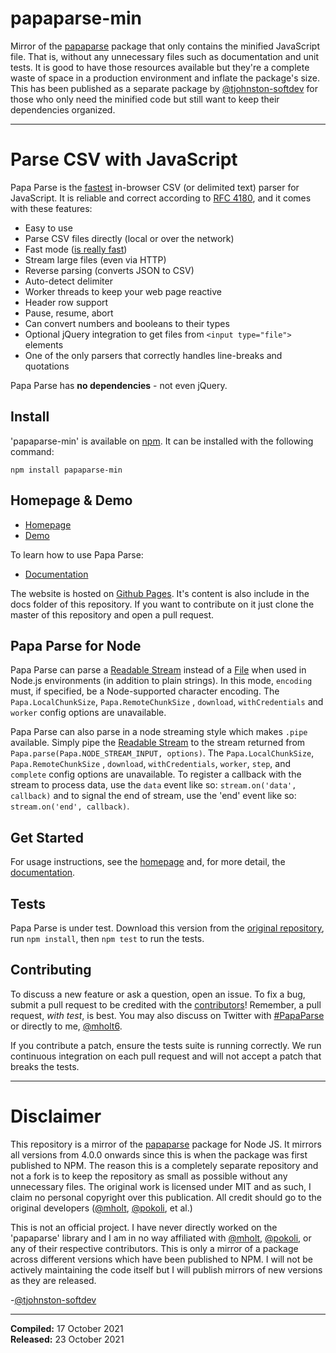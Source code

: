 # papaparse-min

Mirror of the [papaparse](https://www.npmjs.com/package/papaparse) package that only contains the minified JavaScript file. That is, without any unnecessary files such as documentation and unit tests. It is good to have those resources available but they're a complete waste of space in a production environment and inflate the package's size. This has been published as a separate package by [@tjohnston-softdev](https://github.com/tjohnston-softdev) for those who only need the minified code but still want to keep their dependencies organized.

---

Parse CSV with JavaScript
========================================

Papa Parse is the [fastest](http://jsperf.com/javascript-csv-parsers/4) in-browser CSV (or delimited text) parser for JavaScript. It is reliable and correct according to [RFC 4180](https://tools.ietf.org/html/rfc4180), and it comes with these features:

- Easy to use
- Parse CSV files directly (local or over the network)
- Fast mode ([is really fast](http://jsperf.com/javascript-csv-parsers/3))
- Stream large files (even via HTTP)
- Reverse parsing (converts JSON to CSV)
- Auto-detect delimiter
- Worker threads to keep your web page reactive
- Header row support
- Pause, resume, abort
- Can convert numbers and booleans to their types
- Optional jQuery integration to get files from `<input type="file">` elements
- One of the only parsers that correctly handles line-breaks and quotations

Papa Parse has **no dependencies** - not even jQuery.

Install
-------

'papaparse-min' is available on [npm](https://www.npmjs.com/package/papaparse-min). It
can be installed with the following command:

    npm install papaparse-min




Homepage & Demo
----------------

- [Homepage](http://papaparse.com)
- [Demo](http://papaparse.com/demo)

To learn how to use Papa Parse:

- [Documentation](http://papaparse.com/docs)

The website is hosted on [Github Pages](https://pages.github.com/). It's content is also include in the docs folder of this repository. If you want to contribute on it just clone the master of this repository and open a pull request.


Papa Parse for Node
--------------------

Papa Parse can parse a [Readable Stream](https://nodejs.org/api/stream.html#stream_readable_streams) instead of a [File](https://www.w3.org/TR/FileAPI/) when used in Node.js environments (in addition to plain strings). In this mode, `encoding` must, if specified, be a Node-supported character encoding. The `Papa.LocalChunkSize`, `Papa.RemoteChunkSize` , `download`, `withCredentials` and `worker` config options are unavailable.

Papa Parse can also parse in a node streaming style which makes `.pipe` available.  Simply pipe the [Readable Stream](https://nodejs.org/api/stream.html#stream_readable_streams) to the stream returned from `Papa.parse(Papa.NODE_STREAM_INPUT, options)`.  The `Papa.LocalChunkSize`, `Papa.RemoteChunkSize` , `download`, `withCredentials`, `worker`, `step`, and `complete` config options are unavailable.  To register a callback with the stream to process data, use the `data` event like so: `stream.on('data', callback)` and to signal the end of stream, use the 'end' event like so: `stream.on('end', callback)`.

Get Started
-----------

For usage instructions, see the [homepage](http://papaparse.com) and, for more detail, the [documentation](http://papaparse.com/docs).

Tests
-----

Papa Parse is under test. Download this version from the [original repository](https://github.com/mholt/PapaParse/releases/tag/5.0.1), run `npm install`, then `npm test` to run the tests.

Contributing
------------

To discuss a new feature or ask a question, open an issue. To fix a bug, submit a pull request to be credited with the [contributors](https://github.com/mholt/PapaParse/graphs/contributors)! Remember, a pull request, *with test*, is best. You may also discuss on Twitter with [#PapaParse](https://twitter.com/search?q=%23PapaParse&src=typd&f=realtime) or directly to me, [@mholt6](https://twitter.com/mholt6).

If you contribute a patch, ensure the tests suite is running correctly. We run continuous integration on each pull request and will not accept a patch that breaks the tests.


---

# Disclaimer

This repository is a mirror of the [papaparse](https://www.npmjs.com/package/papaparse) package for Node JS. It mirrors all versions from 4.0.0 onwards since this is when the package was first published to NPM. The reason this is a completely separate repository and not a fork is to keep the repository as small as possible without any unnecessary files. The original work is licensed under MIT and as such, I claim no personal copyright over this publication. All credit should go to the original developers ([@mholt](https://github.com/mholt), [@pokoli](https://github.com/pokoli), et al.)

This is not an official project. I have never directly worked on the 'papaparse' library and I am in no way affiliated with [@mholt](https://github.com/mholt), [@pokoli](https://github.com/pokoli), or any of their respective contributors. This is only a mirror of a package across different versions which have been published to NPM. I will not be actively maintaining the code itself but I will publish mirrors of new versions as they are released.

\-[@tjohnston-softdev](https://github.com/tjohnston-softdev)

---

**Compiled:** 17 October 2021  
**Released:** 23 October 2021
